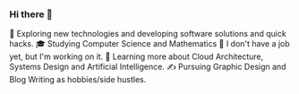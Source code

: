 ### Hi there 👋

🤔   Exploring new technologies and developing software solutions and quick hacks.
🎓   Studying Computer Science and Mathematics
💼   I don't have a job yet, but I'm working on it.
🌱   Learning more about Cloud Architecture, Systems Design and Artificial Intelligence.
✍️   Pursuing Graphic Design and Blog Writing as hobbies/side hustles.
